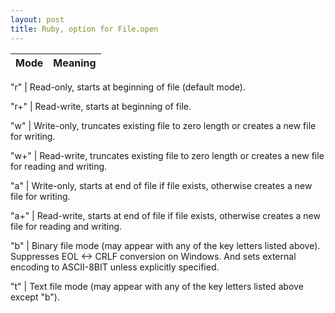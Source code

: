 ```yaml
---
layout: post
title: Ruby, option for File.open
---
```


Mode |  Meaning
------------ | -------------

"r"  |  Read-only, starts at beginning of file  (default mode).

"r+" |  Read-write, starts at beginning of file.

"w"  |  Write-only, truncates existing file to zero length or creates a new file for writing.

"w+" |  Read-write, truncates existing file to zero length or creates a new file for reading and writing.

"a"  |  Write-only, starts at end of file if file exists, otherwise creates a new file for writing.

"a+" |  Read-write, starts at end of file if file exists, otherwise creates a new file for reading and writing.

"b"  |  Binary file mode (may appear with any of the key letters listed above). Suppresses EOL <-> CRLF conversion on Windows. And sets external encoding to ASCII-8BIT unless explicitly specified.

"t"  |  Text file mode (may appear with any of the key letters listed above except "b").
